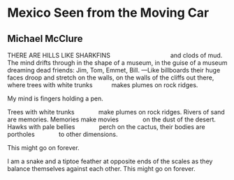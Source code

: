 # Mexico Seen from the Moving Car ﻿
## Michael McClure
THERE ARE HILLS LIKE SHARKFINS
                                  and clods of mud.
The mind drifts through
in the shape of a museum,
in the guise of a museum
dreaming dead friends:
Jim, Tom, Emmet, Bill.
—Like billboards their huge faces droop
and stretch on the walls,
on the walls of the cliffs out there,
where trees with white trunks
          makes plumes on rock ridges.

My mind is fingers holding a pen.

Trees with white trunks
             make plumes on rock ridges.
Rivers of sand are memories.
Memories make movies
             on the dust of the desert.
Hawks with pale bellies
             perch on the cactus,
their bodies are portholes
             to other dimensions.

This might go on forever.

I am a snake and a tiptoe feather
at opposite ends of the scales
as they balance themselves
against each other.
This might go on forever.